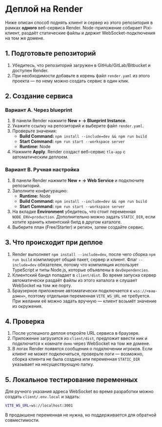 # Деплой на Render

Ниже описан способ поднять клиент и сервер из этого репозитория в рамках **одного** веб-сервиса Render. Node-приложение собирает Pixi-клиент, раздаёт статические файлы и держит WebSocket-подключения на том же домене.

## 1. Подготовьте репозиторий

1. Убедитесь, что репозиторий загружен в GitHub/GitLab/Bitbucket и доступен Render.
2. При необходимости добавьте в корень файл `render.yaml` из этого проекта — по нему можно создать сервис в один клик.

## 2. Создание сервиса

### Вариант A. Через blueprint

1. В панели Render нажмите **New + → Blueprint Instance**.
2. Укажите ссылку на репозиторий и выберите файл `render.yaml`.
3. Проверьте значения:
   - **Build Command:** `npm install --include=dev && npm run build`
   - **Start Command:** `npm run start --workspace server`
   - **Runtime:** Node
4. Нажмите **Apply**. Render создаст веб-сервис `tla-app` с автоматическим деплоем.

### Вариант B. Ручная настройка

1. В панели Render нажмите **New + → Web Service** и подключите репозиторий.
2. Заполните конфигурацию:
   - **Runtime:** Node
   - **Build Command:** `npm install --include=dev && npm run build`
   - **Start Command:** `npm run start --workspace server`
3. На вкладке **Environment** убедитесь, что стоит переменная `NODE_ENV=production`. Дополнительно можно задать `STATIC_DIR`, если хотите хранить клиентский билд в другом каталоге.
4. Выберите план (Free/Starter) и регион, затем создайте сервис.

## 3. Что происходит при деплое

1. Render выполняет `npm install --include=dev`, после чего сборка `npm run build` компилирует общий пакет, сервер и клиент. Флаг `--include=dev` обязателен, потому что компиляция использует TypeScript и типы Node.js, которые объявлены в `devDependencies`.
2. Клиентский бандл попадает в `client/dist`. Во время запуска сервер автоматически раздаёт файлы из этого каталога и слушает WebSocket на том же порту.
3. Браузерное приложение автоматически подключается к `wss://<ваш-домен>`, поэтому отдельная переменная `VITE_WS_URL` не требуется. При желании её можно задать вручную — клиент возьмёт значение из окружения.

## 4. Проверка

1. После успешного деплоя откройте URL сервиса в браузере.
2. Приложение загрузится из `client/dist`, предложит ввести ник и подключится к комнате `demo` через WebSocket на том же домене.
3. В логах Render появятся сообщения о подключении игроков. Если клиент не может подключиться, проверьте логи — возможно, сборка клиента не была создана или переменная `STATIC_DIR` указывает на несуществующую папку.

## 5. Локальное тестирование переменных

Для ручного указания адреса WebSocket во время разработки можно создать `client/.env.local` и задать:

```bash
VITE_WS_URL=ws://localhost:3001
```

В продакшене переменная не нужна, но поддерживается для обратной совместимости.
